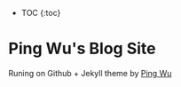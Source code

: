 * TOC
{:toc}

# Ping Wu's Blog Site

Runing on Github + Jekyll theme by [Ping Wu](https://github.com/pingwuu/pingwuu.github.io)

